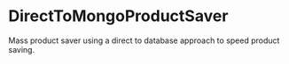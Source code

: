 # DirectToMongoProductSaver
Mass product saver using a direct to database approach to speed product saving.
